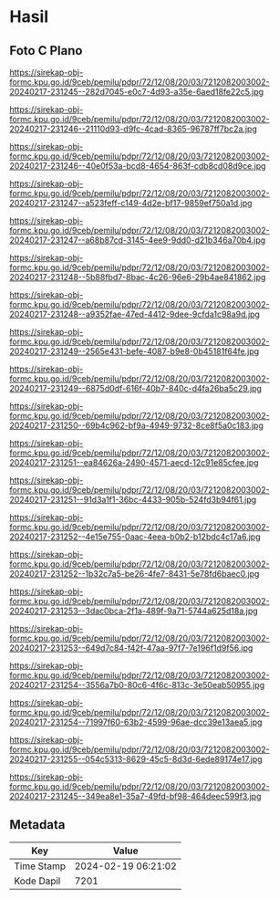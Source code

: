 # Hasil

## Foto C Plano

https://sirekap-obj-formc.kpu.go.id/9ceb/pemilu/pdpr/72/12/08/20/03/7212082003002-20240217-231245--282d7045-e0c7-4d93-a35e-6aed18fe22c5.jpg

https://sirekap-obj-formc.kpu.go.id/9ceb/pemilu/pdpr/72/12/08/20/03/7212082003002-20240217-231246--21110d93-d9fc-4cad-8365-96787ff7bc2a.jpg

https://sirekap-obj-formc.kpu.go.id/9ceb/pemilu/pdpr/72/12/08/20/03/7212082003002-20240217-231246--40e0f53a-bcd8-4654-863f-cdb8cd08d9ce.jpg

https://sirekap-obj-formc.kpu.go.id/9ceb/pemilu/pdpr/72/12/08/20/03/7212082003002-20240217-231247--a523feff-c149-4d2e-bf17-9859ef750a1d.jpg

https://sirekap-obj-formc.kpu.go.id/9ceb/pemilu/pdpr/72/12/08/20/03/7212082003002-20240217-231247--a68b87cd-3145-4ee9-9dd0-d21b346a70b4.jpg

https://sirekap-obj-formc.kpu.go.id/9ceb/pemilu/pdpr/72/12/08/20/03/7212082003002-20240217-231248--5b88fbd7-8bac-4c26-96e6-29b4ae841862.jpg

https://sirekap-obj-formc.kpu.go.id/9ceb/pemilu/pdpr/72/12/08/20/03/7212082003002-20240217-231248--a9352fae-47ed-4412-9dee-9cfda1c98a9d.jpg

https://sirekap-obj-formc.kpu.go.id/9ceb/pemilu/pdpr/72/12/08/20/03/7212082003002-20240217-231249--2565e431-befe-4087-b9e8-0b45181f64fe.jpg

https://sirekap-obj-formc.kpu.go.id/9ceb/pemilu/pdpr/72/12/08/20/03/7212082003002-20240217-231249--6875d0df-616f-40b7-840c-d4fa26ba5c29.jpg

https://sirekap-obj-formc.kpu.go.id/9ceb/pemilu/pdpr/72/12/08/20/03/7212082003002-20240217-231250--69b4c962-bf9a-4949-9732-8ce8f5a0c183.jpg

https://sirekap-obj-formc.kpu.go.id/9ceb/pemilu/pdpr/72/12/08/20/03/7212082003002-20240217-231251--ea84626a-2490-4571-aecd-12c91e85cfee.jpg

https://sirekap-obj-formc.kpu.go.id/9ceb/pemilu/pdpr/72/12/08/20/03/7212082003002-20240217-231251--91d3a1f1-36bc-4433-905b-524fd3b94f61.jpg

https://sirekap-obj-formc.kpu.go.id/9ceb/pemilu/pdpr/72/12/08/20/03/7212082003002-20240217-231252--4e15e755-0aac-4eea-b0b2-b12bdc4c17a6.jpg

https://sirekap-obj-formc.kpu.go.id/9ceb/pemilu/pdpr/72/12/08/20/03/7212082003002-20240217-231252--1b32c7a5-be26-4fe7-8431-5e78fd6baec0.jpg

https://sirekap-obj-formc.kpu.go.id/9ceb/pemilu/pdpr/72/12/08/20/03/7212082003002-20240217-231253--3dac0bca-2f1a-489f-9a71-5744a625d18a.jpg

https://sirekap-obj-formc.kpu.go.id/9ceb/pemilu/pdpr/72/12/08/20/03/7212082003002-20240217-231253--649d7c84-f42f-47aa-97f7-7e196f1d9f56.jpg

https://sirekap-obj-formc.kpu.go.id/9ceb/pemilu/pdpr/72/12/08/20/03/7212082003002-20240217-231254--3556a7b0-80c6-4f6c-813c-3e50eab50955.jpg

https://sirekap-obj-formc.kpu.go.id/9ceb/pemilu/pdpr/72/12/08/20/03/7212082003002-20240217-231254--71997f60-63b2-4599-96ae-dcc39e13aea5.jpg

https://sirekap-obj-formc.kpu.go.id/9ceb/pemilu/pdpr/72/12/08/20/03/7212082003002-20240217-231255--054c5313-8629-45c5-8d3d-6ede89174e17.jpg

https://sirekap-obj-formc.kpu.go.id/9ceb/pemilu/pdpr/72/12/08/20/03/7212082003002-20240217-231245--349ea8e1-35a7-49fd-bf98-464deec599f3.jpg


## Metadata

| Key        | Value               |
| ---------- | ------------------- |
| Time Stamp | 2024-02-19 06:21:02 |
| Kode Dapil | 7201                |



